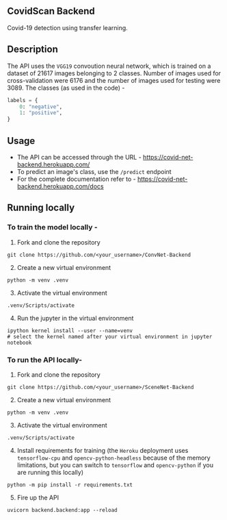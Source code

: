 ## CovidScan Backend

Covid-19 detection using transfer learning.

## Description
The API uses the `VGG19` convoution neural network, which is trained on a dataset of 21617 images belonging to 2 classes. Number of images used for cross-validation were 6176 and the number of images used for testing were 3089.
The classes (as used in the code) -
```py
labels = {
    0: "negative",
    1: "positive",
}
```

## Usage
- The API can be accessed through the URL - https://covid-net-backend.herokuapp.com/
- To predict an image's class, use the `/predict` endpoint
- For the complete documentation refer to - https://covid-net-backend.herokuapp.com/docs

## Running locally
### To train the model locally -
1. Fork and clone the repository
```
git clone https://github.com/<your_username>/ConvNet-Backend
```
2. Create a new virtual environment
```
python -m venv .venv
```
3. Activate the virtual environment
```
.venv/Scripts/activate
```
4. Run the jupyter in the virtual environment
```
ipython kernel install --user --name=venv
# select the kernel named after your virtual environment in jupyter notebook
```
### To run the API locally-
1. Fork and clone the repository
```
git clone https://github.com/<your_username>/SceneNet-Backend
```
2. Create a new virtual environment
```
python -m venv .venv
```
3. Activate the virtual environment
```
.venv/Scripts/activate
```
4. Install requirements for training (the `Heroku` deployment uses `tensorflow-cpu` and `opencv-python-headless` because of the memory limitations, but you can switch to `tensorflow` and `opencv-python` if you are running this locally)
```
python -m pip install -r requirements.txt
```
5. Fire up the API
```
uvicorn backend.backend:app --reload
```
